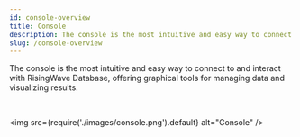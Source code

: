 ```yaml
---
id: console-overview
title: Console
description: The console is the most intuitive and easy way to connect to and interact with RisingWave Database, offering graphical tools for managing data and visualizing results.
slug: /console-overview
---
```


The console is the most intuitive and easy way to connect to and interact with RisingWave Database, offering graphical tools for managing data and visualizing results.

<defaultButton text="Go to Console" url="https://risingwave-cloud.com/console/" block/>

<br/>

<img
src={require('./images/console.png').default}
alt="Console"
/>